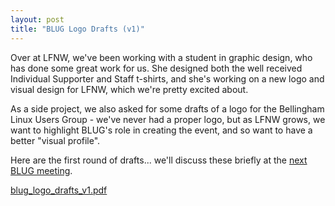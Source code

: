 ```yaml
---
layout: post
title: "BLUG Logo Drafts (v1)"
---
```


Over at LFNW, we've been working with a student in graphic design, who has done some great work for us. She designed both the well received Individual Supporter and Staff t-shirts, and she's working on a new logo and visual design for LFNW, which we're pretty excited about.

As a side project, we also asked for some drafts of a logo for the Bellingham Linux Users Group - we've never had a proper logo, but as LFNW grows, we want to highlight BLUG's role in creating the event, and so want to have a better "visual profile".

Here are the first round of drafts... we'll discuss these briefly at the [next BLUG meeting](https://www.meetup.com/Bellingham-Linux-User-Group-BLUG/events/ffprjmyxnbgb/).

[<i class="far fa-file-download"></i> blug_logo_drafts_v1.pdf](/assets/blug_logo_drafts_v1.pdf)
